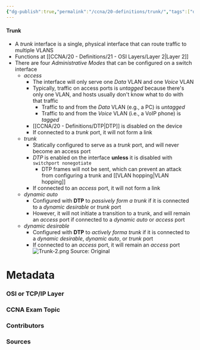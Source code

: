 ```yaml
---
{"dg-publish":true,"permalink":"/ccna/20-definitions/trunk/","tags":["defs_ccna"]}
---
```


#### Trunk
- A *trunk* interface is a single, physical interface that can route traffic to multiple VLANS
- Functions at [[CCNA/20 - Definitions/21 - OSI Layers/Layer 2\|Layer 2]]
- There are four *Administrative Modes* that can be configured on a switch interface
	- *access*
		- The interface will only serve one *Data* VLAN and one *Voice* VLAN
		- Typically, traffic on access ports is *untagged* because there's only one VLAN, and hosts usually don't know what to do with that traffic
			- Traffic to and from the *Data* VLAN (e.g., a PC) is *untagged*
			- Traffic to and from the *Voice* VLAN (i.e., a VoIP phone) is *tagged*
		- [[CCNA/20 - Definitions/DTP\|DTP]] is disabled on the device
		- If connected to a *trunk* port, it will not form a link
	- *trunk*
		- Statically configured to serve as a *trunk* port, and will never become an access port
		- *DTP* is enabled on the interface **unless** it is disabled with `switchport nonegotiate`
			- DTP frames will not be sent, which can prevent an attack from configuring a trunk and [[VLAN hopping\|VLAN hopping]]
		- If connected to an *access* port, it will not form a link
	- *dynamic auto*
		- Configured with **DTP** to *passively form a trunk* if it is connected to a *dynamic desirable* or *trunk* port
		- However, it will not initiate a transition to a trunk, and will remain an *access* port if connected to a *dynamic auto* or *access* port
	- *dynamic desirable*
		- Configured with **DTP** to *actively forma trunk* if it is connected to a *dynamic desirable*, *dynamic auto*, or *trunk* port
		- If connected to an *access* port, it will remain an *access* port
![Trunk-2.png](/img/user/Attachments/Trunk-2.png)
Source: Original






# Metadata
### OSI or TCP/IP Layer

### CCNA Exam Topic

### Contributors

### Sources
